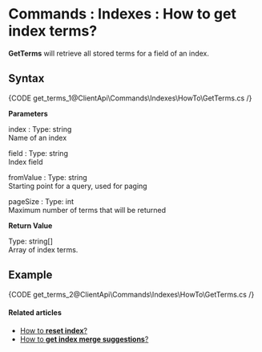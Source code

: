 # Commands : Indexes : How to get index terms?

**GetTerms** will retrieve all stored terms for a field of an index.

## Syntax

{CODE get_terms_1@ClientApi\Commands\Indexes\HowTo\GetTerms.cs /}

**Parameters**   

index
:   Type: string   
Name of an index

field
:   Type: string   
Index field

fromValue
:   Type: string   
Starting point for a query, used for paging

pageSize
:   Type: int   
Maximum number of terms that will be returned

**Return Value**

Type: string[]   
Array of index terms.

## Example

{CODE get_terms_2@ClientApi\Commands\Indexes\HowTo\GetTerms.cs /}

#### Related articles

- [How to **reset index**?](../../../../client-api/commands/indexes/how-to/reset-index)   
- [How to **get index merge suggestions**?](../../../../client-api/commands/indexes/how-to/get-index-merge-suggestions)   